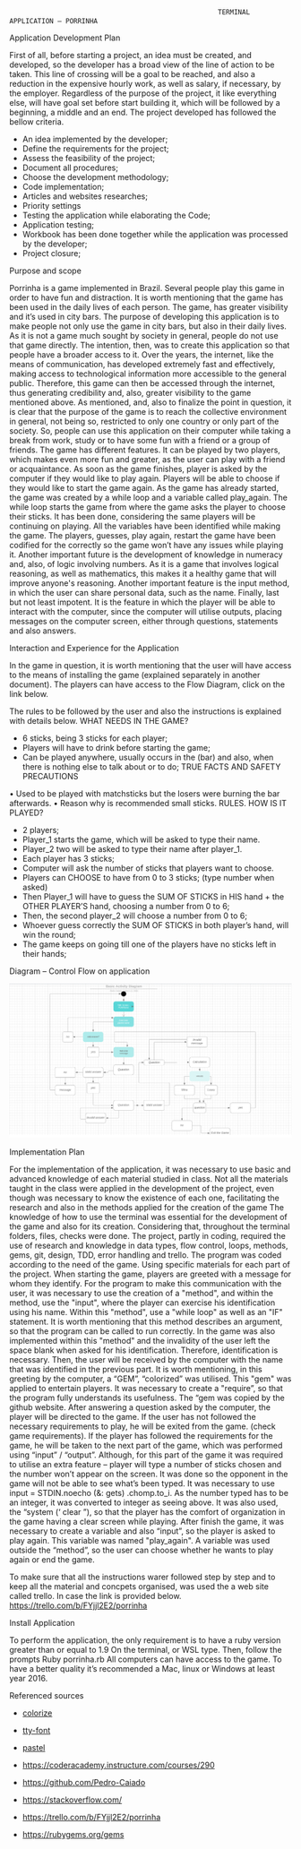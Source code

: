 
                                                        TERMINAL APPLICATION – PORRINHA

Application Development Plan 

First of all, before starting a project, an idea must be created, and developed, so the developer has a broad view of the line of action to be taken. This line of crossing will be a goal to be reached, and also a reduction in the expensive hourly work, as well as salary, if necessary, by the employer.
Regardless of the purpose of the project, it like everything else, will have goal set before start building it, which will be followed by a beginning, a middle and an end.
The project developed has followed the bellow criteria.
-	An idea implemented by the developer;
-	Define the requirements for the project;
-	Assess the feasibility of the project;
-	Document all procedures;
-	Choose the development methodology;
-	Code implementation;
-	Articles and websites researches;
-	Priority settings
-	Testing the application while elaborating the Code;
-	Application testing;
-	Workbook has been done together while the application was processed by the developer;
-	Project closure;

Purpose and scope

Porrinha is a game implemented in Brazil. Several people play this game in order to have fun and distraction. It is worth mentioning that the game has been used in the daily lives of each person. The game, has greater visibility and it’s used in city bars.
The purpose of developing this application is to make people not only use the game in city bars, but also in their daily lives. As it is not a game much sought by society in general, people do not use that game directly. The intention, then, was to create this application so that people have a broader access to it. 
Over the years, the internet, like the means of communication, has developed extremely fast and effectively, making access to technological information more accessible to the general public. Therefore, this game can then be accessed through the internet, thus generating credibility and, also, greater visibility to the game mentioned above.
As mentioned, and, also to finalize the point in question, it is clear that the purpose of the game is to reach the collective environment in general, not being so, restricted to only one country or only part of the society. 
So, people can use this application on their computer while taking a break from work, study or to have some fun with a friend or a group of friends.
The game has different features. It can be played by two players, which makes even more fun and greater, as the user can play with a friend or acquaintance.
As soon as the game finishes, player is asked by the computer if they would like to play again. Players will be able to choose if they would like to start the game again. As the game has already started, the game was created by a while loop and a variable called play_again. The while loop starts the game from where the game asks the player to choose their sticks. It has been done, considering the same players will be continuing on playing.
All the variables have been identified while making the game. The players, guesses, play again, restart the game have been codified for the correctly so the game won’t  have any issues while playing it.
Another important future is the development of knowledge in numeracy and, also, of logic involving numbers.
As it is a game that involves logical reasoning, as well as mathematics, this makes it a healthy game that will improve anyone's reasoning.
Another important feature is the input method, in which the user can share personal data, such as the name.
Finally, last but not least impotent. It is the feature in which the player will be able to interact with the computer, since the computer will utilise outputs, placing messages on the computer screen, either through questions, statements and also answers.


Interaction and Experience for the Application

In the game in question, it is worth mentioning that the user will have access to the means of installing the game (explained separately in another document).
The players can have access to the Flow Diagram, click on the link below.

The rules to be followed by the user and also the instructions is explained with details below.
WHAT NEEDS IN THE GAME? 
-	6 sticks, being 3 sticks for each player;
-	Players will have to drink before starting the game;
-	Can be played anywhere, usually occurs in the (bar) and also, when there is nothing else to talk about or to do;
TRUE FACTS AND SAFETY PRECAUTIONS 

•	Used to be played with matchsticks but the losers were burning the bar afterwards.
•	Reason why is recommended small sticks.
RULES. HOW IS IT PLAYED?
-	2 players;
-	Player_1 starts the game, which will be asked to type their name.
-	Player_2 two will be asked to type their name after player_1.
-	Each player has 3 sticks;
-	Computer will ask the number of sticks that players want to choose.
-	Players can CHOOSE to have from 0 to 3 sticks; (type number when asked)
-	Then Player_1 will have to guess the SUM OF STICKS in HIS hand + the OTHER PLAYER’S hand, choosing a number from 0 to 6;
-	Then, the second player_2 will choose a number from 0 to 6;
-	Whoever guess correctly the SUM OF STICKS in both player’s hand, will win the round;
-	The game keeps on going till one of the players have no sticks left in their hands;

Diagram – Control Flow on application

![alt text](docs/Diagram.png)

Implementation Plan

For the implementation of the application, it was necessary to use basic and advanced knowledge of each material studied in class. Not all the materials taught in the class were applied in the development of the project, even though was necessary to know the existence of each one, facilitating the research and also in the methods applied for the creation of the game
The knowledge of how to use the terminal was essential for the development of the game and also for its creation. Considering that, throughout the terminal folders, files, checks were done.
The project, partly in coding, required the use of research and knowledge in data types, flow control, loops, methods, gems, git, design, TDD, error handling and trello.
The program was coded according to the need of the game. Using specific materials for each part of the project.
When starting the game, players are greeted with a message for whom they identify. For the program to make this communication with the user, it was necessary to use the creation of a "method", and within the method, use the "input", where the player can exercise his identification using his name. Within this "method", use a "while loop" as well as an "IF" statement. It is worth mentioning that this method describes an argument, so that the program can be called to run correctly. In the game was also implemented within this "method" and the invalidity of the user left the space blank when asked for his identification. Therefore, identification is necessary.
Then, the user will be received by the computer with the name that was identified in the previous part. It is worth mentioning, in this greeting by the computer, a “GEM”, “colorized” was utilised. This "gem" was applied to entertain players. It was necessary to create a "require”, so that the program fully understands its usefulness. The “gem was copied by the github website.
After answering a question asked by the computer, the player will be directed to the game. If the user has not followed the necessary requirements to play, he will be exited from the game. (check game requirements).
If the player has followed the requirements for the game, he will be taken to the next part of the game, which was performed using “input” / “output”. Although, for this part of the game it was required to utilise an extra feature – player will type a number of sticks chosen and the number won’t appear on the screen. It was done so the opponent in the game will not be able to see what’s been typed. It was necessary to use input = STDIN.noecho (&: gets) .chomp.to_i. As the number typed has to be an integer, it was converted to integer as seeing above.
It was also used, the “system (‘ clear ”), so that the player has the comfort of organization in the game having a clear screen while playing.
After finish the game, it was necessary to create a variable and also “input”, so the player is asked to play again. This variable was named "play_again". A variable was used outside the “method”, so the user can choose whether he wants to play again or end the game.

To make sure that all the instructions warer followed step by step and to keep all the material and concpets organised, was used the a web site called trello. In case the link is provided below.
https://trello.com/b/FYjjl2E2/porrinha

Install Application

To perform the application, the only requirement is to have a ruby version greater than or equal to 1.9
On the terminal, or WSL type. Then, follow the prompts 
Ruby porrinha.rb
All computers can have access to the game. To have a better quality it’s recommended a Mac, linux or Windows at least year 2016.


Referenced sources

 - <a href=“https://rubygems.org/gems/colorize”>colorize
</a>

 - <a href=“https://rubygems.org/gems/tty-font”>tty-font
</a>

 - <a href=“https://rubygems.org/gems/pastel”>pastel
</a>

- https://coderacademy.instructure.com/courses/290

- https://github.com/Pedro-Caiado

- https://stackoverflow.com/

- https://trello.com/b/FYjjl2E2/porrinha

- https://rubygems.org/gems